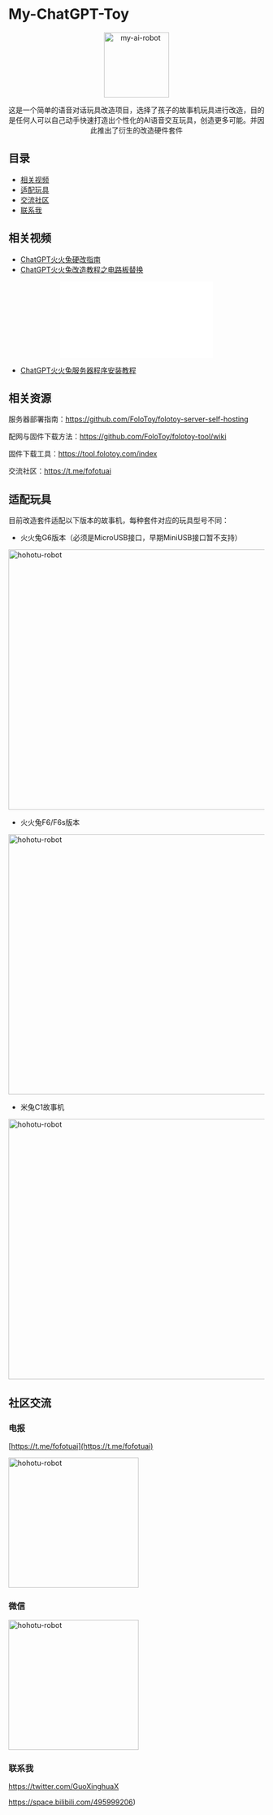 # My-ChatGPT-Toy
<p align="center">
  <a href="https://www.hohotu.com" target="_blank">
    <img width="128" src="https://guoxinghua-md-images-1256257597.cos.ap-beijing.myqcloud.com/note/hohotu_icon.png" alt="my-ai-robot">
  </a>
</p>

<p align="center">
这是一个简单的语音对话玩具改造项目，选择了孩子的故事机玩具进行改造，目的是任何人可以自己动手快速打造出个性化的AI语音交互玩具，创造更多可能。并因此推出了衍生的改造硬件套件
</p>

</p>

## 目录

* [相关视频](#相关视频)
* [适配玩具](#适配玩具)
* [交流社区](#交流社区)
* [联系我](#联系我)

## 相关视频

  - [ChatGPT火火兔硬改指南](https://www.bilibili.com/video/BV1wh4y1w7ZJ)
  - [ChatGPT火火兔改造教程之电路板替换](https://www.bilibili.com/video/BV1C14y1R7bu)

<p align="center">
<iframe src="//player.bilibili.com/player.html?aid=616696384&bvid=BV1wh4y1w7ZJ&cid=1216842280&p=1" scrolling="no" border="0" frameborder="no" framespacing="0" allowfullscreen="true"> </iframe>

  - [ChatGPT火火兔服务器程序安装教程 ](https://www.bilibili.com/video/BV1bp4y1w7ER)


## 相关资源


服务器部署指南：https://github.com/FoloToy/folotoy-server-self-hosting

配网与固件下载方法：https://github.com/FoloToy/folotoy-tool/wiki

固件下载工具：https://tool.folotoy.com/index

交流社区：https://t.me/fofotuai

## 适配玩具

目前改造套件适配以下版本的故事机，每种套件对应的玩具型号不同：

- 火火兔G6版本（必须是MicroUSB接口，早期MiniUSB接口暂不支持）

<img width="512" src="https://guoxinghua-md-images-1256257597.cos.ap-beijing.myqcloud.com/note/20230927000519.png" alt="hohotu-robot">

- 火火兔F6/F6s版本


<img width="512" src="https://guoxinghua-md-images-1256257597.cos.ap-beijing.myqcloud.com/note/20230927000812.png" alt="hohotu-robot">

- 米兔C1故事机

<img width="512" src="https://guoxinghua-md-images-1256257597.cos.ap-beijing.myqcloud.com/note/20230927000636.png" alt="hohotu-robot">

## 社区交流

### 电报

[https://t.me/fofotuai](https://t.me/fofotuai)


<img width="256" src="https://guoxinghua-md-images-1256257597.cos.ap-beijing.myqcloud.com/note/20230926234745.png" alt="hohotu-robot">

### 微信

<img width="256" src="https://guoxinghua-md-images-1256257597.cos.ap-beijing.myqcloud.com/note/20230926234513.png" alt="hohotu-robot">


### 联系我

https://twitter.com/GuoXinghuaX

https://space.bilibili.com/495999206)






